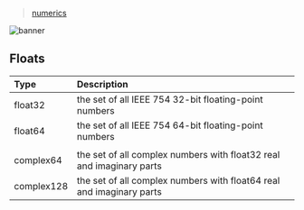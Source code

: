 > [numerics](./)

![banner](/go/photos/banner.png)

## Floats

| Type | Description |
| :--- | :---------- |
| float32 | the set of all IEEE 754 32-bit floating-point numbers |
| float64 | the set of all IEEE 754 64-bit floating-point numbers |
| | |
| complex64 | the set of all complex numbers with float32 real and imaginary parts |
| complex128 | the set of all complex numbers with float64 real and imaginary parts |

